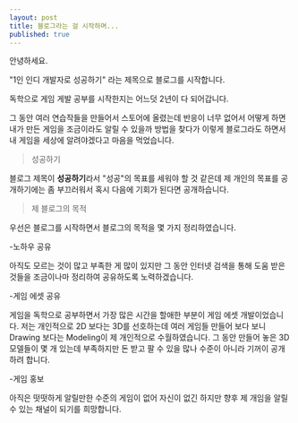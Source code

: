 ```yaml
---
layout: post
title: 블로그라는 걸 시작하며...
published: true
---
```

안녕하세요.

"1인 인디 개발자로 성공하기" 라는 제목으로 블로그를 시작합니다.

독학으로 게임 게발 공부를 시작한지는 어느덧 2년이 다 되어갑니다.

그 동안 여러 연습작들을 만들어서 스토어에 올렸는데 반응이 너무 없어서 어떻게 하면 내가 만든 게임을 조금이라도 알릴 수 있을까 방법을 찾다가 이렇게 블로그라도 하면서 내 게임을 세상에 알려야겠다고 마음을 먹었습니다.

> 성공하기

블로그 제목이 **성공하기**라서 "성공"의 목표를 세워야 할 것 같은데 제 개인의 목표를 공개하기에는 좀 부끄러워서 혹시 다음에 기회가 된다면 공개하습니다.

> 제 블로그의 목적

우선은 블로그를 시작하면서 블로그의 목적을 몇 가지 정리하였습니다.

-노하우 공유

 아직도 모르는 것이 많고 부족한 게 많이 있지만 그 동안 인터넷 검색을 통해 도움 받은 것들을 조금이나마 정리하여 공유하도록 노력하겠습니다.

-게임 에셋 공유

 게임을 독학으로 공부하면서 가장 많은 시간을 할애한 부분이 게임 에셋 개발이었습니다. 저는 개인적으로 2D 보다는 3D를 선호하는데 여러 게임들 만들어 보다 보니 Drawing 보다는 Modeling이 제 개인적으로 수월하였습니다. 그 동안 만들어 놓은 3D 모델들이 몇 개 있는데 부족하지만 돈 받고 팔 수 있을 많나 수준이 아니라 기꺼이 공개하려 합니다.

-게임 홍보

 아직은 떳떳하게 알릴만한 수준의 게임이 없어 자신이 없긴 하지만 향후 제 개임을 알릴 수 있는 채널이 되기를 희망합니다.